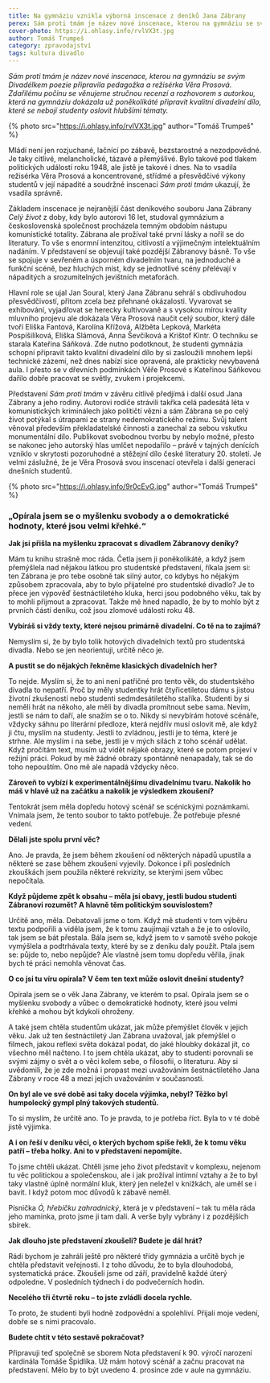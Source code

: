 ```yaml
---
title: Na gymnáziu vznikla výborná inscenace z deníků Jana Zábrany
perex: Sám proti tmám je název nové inscenace, kterou na gymnáziu se svým Divadélkem poezie připravila pedagožka a režisérka Věra Prosová. Zdařilému počinu se věnujeme stručnou recenzí a rozhovorem s autorkou.
cover-photo: https://i.ohlasy.info/rvlVX3t.jpg
author: Tomáš Trumpeš
category: zpravodajství
tags: kultura divadlo
---
```


*Sám proti tmám je název nové inscenace, kterou na gymnáziu se svým Divadélkem poezie připravila pedagožka a režisérka Věra Prosová. Zdařilému počinu se věnujeme stručnou recenzí a rozhovorem s autorkou, která na gymnáziu dokázala už poněkolikáté připravit kvalitní divadelní dílo, které se nebojí studenty oslovit hlubšími tématy.*

{% photo src="https://i.ohlasy.info/rvlVX3t.jpg" author="Tomáš Trumpeš" %}

Mládí není jen rozjuchané, lačnící po zábavě, bezstarostné a nezodpovědné. Je taky citlivé, melancholické, tázavé a přemýšlivé. Bylo takové pod tlakem politických událostí roku 1948, ale jistě je takové i dnes. Na to vsadila režisérka Věra Prosová a koncentrované, střídmé a přesvědčivé výkony studentů v její nápadité a soudržné inscenaci *Sám proti tmám* ukazují, že vsadila správně.

Základem inscenace je nejranější část deníkového souboru Jana Zábrany *Celý život* z doby, kdy bylo autorovi 16 let, studoval gymnázium a československá společnost procházela temným obdobím nástupu komunistické totality. Zábrana ale prožíval také první lásky a nořil se do literatury. To vše s enormní intenzitou, citlivostí a výjimečným intelektuálním nadáním. V představení se objevují také pozdější Zábranovy básně. To vše se spojuje v sevřeném a úsporném divadelním tvaru, na jednoduché a funkční scéně, bez hluchých míst, kdy se jednotlivé scény přelévají v nápaditých a srozumitelných jevištních metaforách.

Hlavní role se ujal Jan Soural, který Jana Zábranu sehrál s obdivuhodou přesvědčivostí, přitom zcela bez přehnané okázalosti. Vyvarovat se exhibování, vyjadřovat se herecky kultivovaně a s vysokou mírou kvality mluvního projevu ale dokázala Věra Prosová naučit celý soubor, který dále tvoří Eliška Fantová, Karolína Křížová, Alžběta Lepková, Markéta Pospíšilíková, Eliška Slámová, Anna Ševčíková a Krištof Kintr. O techniku se starala Kateřina Sáňková. Zde nutno podotknout, že studenti gymnázia schopní připravit takto kvalitní divadelní dílo by si zasloužili mnohem lepší technické zázemí, než dnes nabízí sice opravená, ale prakticky nevybavená aula. I přesto se v dřevních podmínkách Věře Prosové s Kateřinou Sáňkovou dařilo dobře pracovat se světly, zvukem i projekcemi.

Představení *Sám proti tmám* v závěru citlivě předjímá i další osud Jana Zábrany a jeho rodiny. Autorovi rodiče strávili takřka celá padesátá léta v komunistických kriminálech jako političtí vězni a sám Zábrana se po celý život potýkal s útrapami ze strany nedemokratického režimu. Svůj talent věnoval především překladatelské činnosti a zanechal za sebou vskutku monumentální dílo. Publikovat svobodnou tvorbu by nebylo možné, přesto se nakonec jeho autorský hlas umlčet nepodařilo – právě v tajných denících vzniklo v skrytosti pozoruhodné a stěžejní dílo české literatury 20. století. Je velmi záslužné, že je Věra Prosová svou inscenací otevřela i další generaci dnešních studentů.

{% photo src="https://i.ohlasy.info/9r0cEvG.jpg" author="Tomáš Trumpeš" %}

### „Opírala jsem se o myšlenku svobody a o demokratické hodnoty, které jsou velmi křehké.“

**Jak jsi přišla na myšlenku zpracovat s divadlem Zábranovy deníky?**

Mám tu knihu strašně moc ráda. Četla jsem ji poněkolikáté, a když jsem přemýšlela nad nějakou látkou pro studentské představení, říkala jsem si: ten Zábrana je pro tebe osobně tak silný autor, co kdybys ho nějakým způsobem zpracovala, aby to bylo přijatelné pro studentské divadlo? Je to přece jen výpověď šestnáctiletého kluka, herci jsou podobného věku, tak by to mohli přijmout a zpracovat. Takže mě hned napadlo, že by to mohlo být z prvních částí deníku, což jsou zlomové události roku 48.

**Vybíráš si vždy texty, které nejsou primárně divadelní. Co tě na to zajímá?**

Nemyslím si, že by bylo tolik hotových divadelních textů pro studentská divadla. Nebo se jen neorientuji, určitě něco je.

**A pustit se do nějakých řekněme klasických divadelních her?**

To nejde. Myslím si, že to ani není patřičné pro tento věk, do studentského divadla to nepatří. Proč by měly studentky hrát čtyřicetiletou dámu s jistou životní zkušeností nebo studenti sedmdesátiletého staříka. Studenti by si neměli hrát na někoho, ale měli by divadla promítnout sebe sama. Nevím, jestli se nám to daří, ale snažím se o to. Nikdy si nevybírám hotové scénáře, vždycky sáhnu po literární předloze, která nejdřív musí oslovit mě, ale když ji čtu, myslím na studenty. Jestli to zvládnou, jestli je to téma, které je strhne. Ale myslím i na sebe, jestli je v mých silách z toho scénář udělat. Když pročítám text, musím už vidět nějaké obrazy, které se potom projeví v režijní práci. Pokud by mě žádné obrazy spontánně nenapadaly, tak se do toho nepouštím. Ono mě ale napadá vždycky něco.

**Zároveň to vybízí k experimentálnějšímu divadelnímu tvaru. Nakolik ho máš v hlavě už na začátku a nakolik je výsledkem zkoušení?**

Tentokrát jsem měla dopředu hotový scénář se scénickými poznámkami. Vnímala jsem, že tento soubor to takto potřebuje. Že potřebuje přesné vedení.

**Dělali jste spolu první věc?**

Ano. Je pravda, že jsem během zkoušení od některých nápadů upustila a některé se zase během zkoušení vyjevily. Dokonce i při posledních zkouškách jsem použila některé rekvizity, se kterými jsem vůbec nepočítala.

**Když půjdeme zpět k obsahu – měla jsi obavy, jestli budou studenti Zábranovi rozumět? A hlavně těm politickým souvislostem?**

Určitě ano, měla. Debatovali jsme o tom. Když mě studenti v tom výběru textu podpořili a viděla jsem, že k tomu zaujímají vztah a že je to oslovilo, tak jsem se bát přestala. Bála jsem se, když jsem to v samotě svého pokoje vymýšlela a podtrhávala texty, které by se z deníku daly použít. Ptala jsem se: půjde to, nebo nepůjde? Ale vlastně jsem tomu dopředu věřila, jinak bych té práci nemohla věnovat čas. 

**O co jsi tu víru opírala? V čem ten text může oslovit dnešní studenty?**

Opírala jsem se o věk Jana Zábrany, ve kterém to psal. Opírala jsem se o myšlenku svobody a vůbec o demokratické hodnoty, které jsou velmi křehké a mohou být kdykoli ohroženy.

A také jsem chtěla studentům ukázat, jak může přemýšlet člověk v jejich věku. Jak už ten šestnáctiletý Jan Zábrana uvažoval, jak přemýšlel o filmech, jakou reflexi světa dokázal podat, do jaké hloubky dokázal jít, co všechno měl načteno. I to jsem chtěla ukázat, aby to studenti porovnali se svými zájmy o svět a o věci kolem sebe, o filosofii, o literaturu. Aby si uvědomili, že je zde možná i propast mezi uvažováním šestnáctiletého Jana Zábrany v roce 48 a mezi jejich uvažováním v současnosti.

**On byl ale ve své době asi taky docela výjimka, nebyl? Těžko byl humpolecký gympl plný takových studentů.**

To si myslím, že určitě ano. To je pravda, to je potřeba říct. Byla to v té době jistě výjimka.

**A i on řeší v deníku věci, o kterých bychom spíše řekli, že k tomu věku patří – třeba holky. Ani to v představení nepomíjíte.**

To jsme chtěli ukázat. Chtěli jsme jeho život představit v komplexu, nejenom tu věc politickou a společenskou, ale i jak prožíval intimní vztahy a že to byl taky vlastně úplně normální kluk, který jen neležel v knížkách, ale uměl se i bavit. I když potom moc důvodů k zábavě neměl.

Písnička *Ó, hřebíčku zahradnický*, která je v představení – tak tu měla ráda jeho maminka, proto jsme ji tam dali. A verše byly vybrány i z pozdějších sbírek.

**Jak dlouho jste představení zkoušeli? Budete je dál hrát?**

Rádi bychom je zahráli ještě pro některé třídy gymnázia a určitě bych je chtěla představit veřejnosti. I z toho důvodu, že to byla dlouhodobá, systematická práce. Zkoušeli jsme od září, pravidelně každé úterý odpoledne. V posledních týdnech i do podvečerních hodin. 

**Necelého tři čtvrtě roku – to jste zvládli docela rychle.**

To proto, že studenti byli hodně zodpovědní a spolehliví. Přijali moje vedení, dobře se s nimi pracovalo.

**Budete chtít v této sestavě pokračovat?**

Připravuji teď společně se sborem Nota představení k 90. výročí narození kardinála Tomáše Špidlíka. Už mám hotový scénář a začnu pracovat na představení. Mělo by to být uvedeno 4. prosince zde v aule na gymnáziu.
